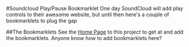 #Soundcloud Play/Pause Bookmarklet
One day SoundCloud will add play controls to their awesome website, but until then here's a couple of bookmarklets to plug the gap

##The Bookmarklets
See the [Home Page](http://www.dave-smith.info/soundcloud-playpause-bookmarklet/1/) to this project to get at and add the bookmarklets. Anyone know how to add bookmarklets here?
